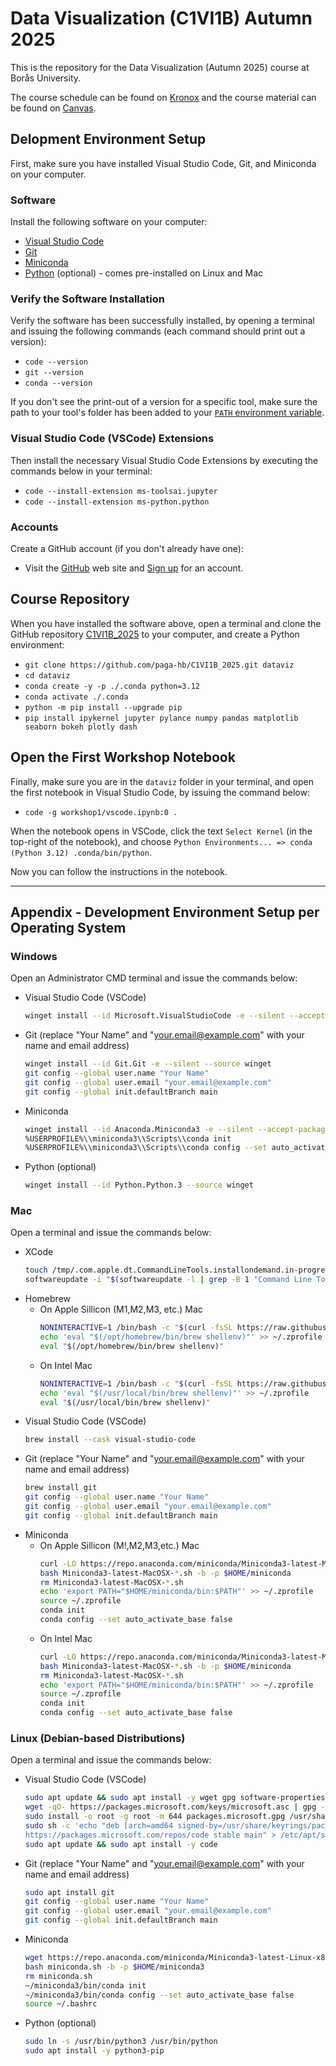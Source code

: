 # Data Visualization (C1VI1B) Autumn 2025

This is the repository for the Data Visualization (Autumn 2025) course at Borås University.

The course schedule can be found on [Kronox](https://schema.hb.se/setup/jsp/Schema.jsp?startDatum=2025-09-01&intervallTyp=a&intervallAntal=1&sprak=SV&sokMedAND=true&forklaringar=true&resurser=k.C1VI1B-20252-I22H5-) and the course material can be found on [Canvas](https://hb.instructure.com/courses/10009).

## Delopment Environment Setup

First, make sure you have installed Visual Studio Code, Git, and Miniconda on your computer.

### Software

Install the following software on your computer:

- [Visual Studio Code](https://code.visualstudio.com)
- [Git](https://git-scm.com/downloads)
- [Miniconda](https://docs.anaconda.com/miniconda/install/#quick-command-line-install)
- [Python](https://www.python.org) (optional) - comes pre-installed on Linux and Mac

### Verify the Software Installation

Verify the software has been successfully installed, by opening a terminal and issuing the following commands (each command should print out a version):

- `code --version`
- `git --version`
- `conda --version`

If you don't see the print-out of a version for a specific tool, make sure the path to your tool's folder has been added to your [`PATH` environment variable](https://gist.github.com/nex3/c395b2f8fd4b02068be37c961301caa7).

### Visual Studio Code (VSCode) Extensions

Then install the necessary Visual Studio Code Extensions by executing the commands below in your terminal:

- `code --install-extension ms-toolsai.jupyter`
- `code --install-extension ms-python.python`

### Accounts

Create a GitHub account (if you don't already have one):

- Visit the [GitHub](https://github.com) web site and [Sign up](https://github.com/signup) for an account.

## Course Repository

When you have installed the software above, open a terminal and clone the GitHub repository [C1VI1B_2025](https://github.com/paga-hb/C1VI1B_2025) to your computer, and create a Python environment:

- `git clone https://github.com/paga-hb/C1VI1B_2025.git dataviz`
- `cd dataviz`
- `conda create -y -p ./.conda python=3.12`
- `conda activate ./.conda`
- `python -m pip install --upgrade pip`
- `pip install ipykernel jupyter pylance numpy pandas matplotlib seaborn bokeh plotly dash`

## Open the First Workshop Notebook

Finally, make sure you are in the `dataviz` folder in your terminal, and open the first notebook in Visual Studio Code, by issuing the command below:

- `code -g workshop1/vscode.ipynb:0 .`

When the notebook opens in VSCode, click the text `Select Kernel` (in the top-right of the notebook), and choose `Python Environments... => conda (Python 3.12) .conda/bin/python`.

Now you can follow the instructions in the notebook.

---

## Appendix - Development Environment Setup per Operating System

### Windows
Open an Administrator CMD terminal and issue the commands below:
- Visual Studio Code (VSCode)
  ```bash
  winget install --id Microsoft.VisualStudioCode -e --silent --accept-package-agreements --accept-source-agreements
  ```
- Git (replace "Your Name" and "your.email@example.com" with your name and email address)
  ```bash
  winget install --id Git.Git -e --silent --source winget
  git config --global user.name "Your Name"
  git config --global user.email "your.email@example.com"
  git config --global init.defaultBranch main
  ```
- Miniconda
  ```bash
  winget install --id Anaconda.Miniconda3 -e --silent --accept-package-agreements –accept-source-agreements
  %USERPROFILE%\\miniconda3\\Scripts\\conda init
  %USERPROFILE%\\miniconda3\\Scripts\\conda config --set auto_activate_base false
  ```
- Python (optional)
  ```bash
  winget install --id Python.Python.3 --source winget
  ```
### Mac
Open a terminal and issue the commands below:
- XCode
  ```bash
  touch /tmp/.com.apple.dt.CommandLineTools.installondemand.in-progress
  softwareupdate -i "$(softwareupdate -l | grep -B 1 "Command Line Tools" | awk -F"*" '/^ *\*/ {print $2}' | sed -e 's/^ *//' | tail -n1)"
  ```
- Homebrew
  - On Apple Sillicon (M1,M2,M3, etc.) Mac
    ```bash
    NONINTERACTIVE=1 /bin/bash -c "$(curl -fsSL https://raw.githubusercontent.com/Homebrew/install/HEAD/install.sh)"
    echo 'eval "$(/opt/homebrew/bin/brew shellenv)"' >> ~/.zprofile
    eval "$(/opt/homebrew/bin/brew shellenv)"
    ```
  - On Intel Mac
    ```bash
    NONINTERACTIVE=1 /bin/bash -c "$(curl -fsSL https://raw.githubusercontent.com/Homebrew/install/HEAD/install.sh)"
    echo 'eval "$(/usr/local/bin/brew shellenv)"' >> ~/.zprofile
    eval "$(/usr/local/bin/brew shellenv)"
    ```
- Visual Studio Code (VSCode)
  ```bash
  brew install --cask visual-studio-code
  ```
- Git (replace "Your Name" and "your.email@example.com" with your name and email address)
  ```bash
  brew install git
  git config --global user.name "Your Name"
  git config --global user.email "your.email@example.com"
  git config --global init.defaultBranch main
  ```
- Miniconda
  - On Apple Sillicon (M!,M2,M3,etc.) Mac
    ```bash
    curl -LO https://repo.anaconda.com/miniconda/Miniconda3-latest-MacOSX-arm64.sh
    bash Miniconda3-latest-MacOSX-*.sh -b -p $HOME/miniconda
    rm Miniconda3-latest-MacOSX-*.sh
    echo 'export PATH="$HOME/miniconda/bin:$PATH"' >> ~/.zprofile
    source ~/.zprofile
    conda init
    conda config --set auto_activate_base false
    ```
  - On Intel Mac
    ```bash
    curl -LO https://repo.anaconda.com/miniconda/Miniconda3-latest-MacOSX-x86_64.sh
    bash Miniconda3-latest-MacOSX-*.sh -b -p $HOME/miniconda
    rm Miniconda3-latest-MacOSX-*.sh
    echo 'export PATH="$HOME/miniconda/bin:$PATH"' >> ~/.zprofile
    source ~/.zprofile
    conda init
    conda config --set auto_activate_base false
    ```
### Linux (Debian-based Distributions)
Open a terminal and issue the commands below:
- Visual Studio Code (VSCode)
  ```bash
  sudo apt update && sudo apt install -y wget gpg software-properties-common apt-transport-https
  wget -qO- https://packages.microsoft.com/keys/microsoft.asc | gpg --dearmor > packages.microsoft.gpg
  sudo install -o root -g root -m 644 packages.microsoft.gpg /usr/share/keyrings/
  sudo sh -c 'echo "deb [arch=amd64 signed-by=/usr/share/keyrings/packages.microsoft.gpg] \
  https://packages.microsoft.com/repos/code stable main" > /etc/apt/sources.list.d/vscode.list'
  sudo apt update && sudo apt install -y code
  ```
- Git (replace "Your Name" and "your.email@example.com" with your name and email address)
  ```bash
  sudo apt install git
  git config --global user.name "Your Name"
  git config --global user.email "your.email@example.com"
  git config --global init.defaultBranch main
  ```
- Miniconda
  ```bash
  wget https://repo.anaconda.com/miniconda/Miniconda3-latest-Linux-x86_64.sh -O miniconda.sh
  bash miniconda.sh -b -p $HOME/miniconda3
  rm miniconda.sh
  ~/miniconda3/bin/conda init
  ~/miniconda3/bin/conda config --set auto_activate_base false
  source ~/.bashrc
  ```
- Python (optional)
  ```bash
  sudo ln -s /usr/bin/python3 /usr/bin/python
  sudo apt install -y python3-pip
  ```
